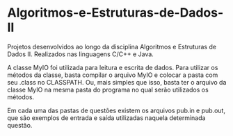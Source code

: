 # Algoritmos-e-Estruturas-de-Dados-II
Projetos desenvolvidos ao longo da disciplina Algoritmos e Estruturas de Dados II. Realizados nas linguagens C/C++ e Java.

A classe MyIO foi utilizada para leitura e escrita de dados. Para utilizar os métodos da classe, basta compilar o arquivo MyIO e colocar a pasta com seu .class no CLASSPATH. Ou, mais simples que isso, basta ter o arquivo da classe MyIO na mesma pasta do programa no qual serão utilizados os métodos.

Em cada uma das pastas de questões existem os arquivos pub.in e pub.out, que são exemplos de entrada e saída utilizadas naquela determinada questão.

